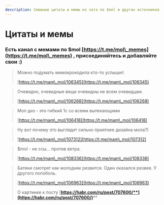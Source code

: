 ```yaml
---
description: Смешные цитаты и мемы из чата по $mol и других источников
---
```


# Цитаты и мемы

### Есть канал с мемами по $mol [https://t.me/mol\_memes](https://t.me/mol\_memes) , присоединяйтесь и добавляйте свои :)



> Можно подумать мимокрокодила кто-то услышит.
>
> [https://t.me/mam\_mol/106345](https://t.me/mam\_mol/106345)

> Очевидно, очевидные вещи очевидны не всем очевидцам.
>
> [https://t.me/mam\_mol/106268](https://t.me/mam\_mol/106268)

> Мол диз - это гибкий 1с со всеми вытекающими
>
> [https://t.me/mam\_mol/106418](https://t.me/mam\_mol/106418)

> Ну вот почему это выглядит сильно приятнее дизайна мола?)
>
> [https://t.me/mam\_mol/107312](https://t.me/mam\_mol/107312)

> $mol - не ссы... против ветра.
>
> [https://t.me/mam\_mol/108336](https://t.me/mam\_mol/108336)

> Батяни смотрят как молодняк резвится. Один оказался резвее. У другого попоболь.&#x20;
>
> [https://t.me/mam\_mol/106963](https://t.me/mam\_mol/106963)
>
> О картинке к посту [**https://habr.com/ru/post/707600/**](https://habr.com/ru/post/707600/)****

